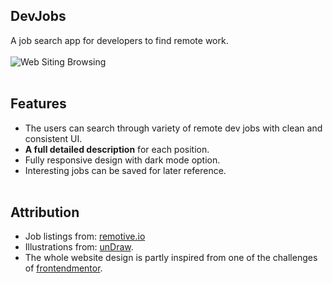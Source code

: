 ## DevJobs
A job search app for developers to find remote work. 
<br>
<br>
![Web Siting Browsing](/src/assets/images/browsing.gif)
<br>
<br>

## Features
- The users can search through variety of remote dev jobs with clean and consistent UI.
- **A full detailed description** for each position.
- Fully responsive design with dark mode option.
- Interesting jobs can be saved for later reference.
  <br>
  <br>


## Attribution
- Job listings from: [remotive.io](https://remotive.io)
- Illustrations from: [unDraw](https://undraw.co).
- The whole website design is partly inspired from one of the challenges of [frontendmentor](https://frontendmentor.io).
